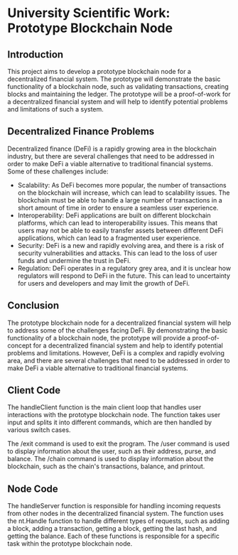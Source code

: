 # University Scientific Work: Prototype Blockchain Node
## Introduction

This project aims to develop a prototype blockchain node for a decentralized financial system. The prototype will demonstrate the basic functionality of a blockchain node, such as validating transactions, creating blocks and maintaining the ledger. The prototype will be a proof-of-work for a decentralized financial system and will help to identify potential problems and limitations of such a system.
## Decentralized Finance Problems

Decentralized finance (DeFi) is a rapidly growing area in the blockchain industry, but there are several challenges that need to be addressed in order to make DeFi a viable alternative to traditional financial systems. Some of these challenges include:

* Scalability: As DeFi becomes more popular, the number of transactions on the blockchain will increase, which can lead to scalability issues. The blockchain must be able to handle a large number of transactions in a short amount of time in order to ensure a seamless user experience.
* Interoperability: DeFi applications are built on different blockchain platforms, which can lead to interoperability issues. This means that users may not be able to easily transfer assets between different DeFi applications, which can lead to a fragmented user experience.
* Security: DeFi is a new and rapidly evolving area, and there is a risk of security vulnerabilities and attacks. This can lead to the loss of user funds and undermine the trust in DeFi.
* Regulation: DeFi operates in a regulatory grey area, and it is unclear how regulators will respond to DeFi in the future. This can lead to uncertainty for users and developers and may limit the growth of DeFi.

## Conclusion

The prototype blockchain node for a decentralized financial system will help to address some of the challenges facing DeFi. By demonstrating the basic functionality of a blockchain node, the prototype will provide a proof-of-concept for a decentralized financial system and help to identify potential problems and limitations. However, DeFi is a complex and rapidly evolving area, and there are several challenges that need to be addressed in order to make DeFi a viable alternative to traditional financial systems.

## Client Code

The handleClient function is the main client loop that handles user interactions with the prototype blockchain node. The function takes user input and splits it into different commands, which are then handled by various switch cases.

The /exit command is used to exit the program. The /user command is used to display information about the user, such as their address, purse, and balance. The /chain command is used to display information about the blockchain, such as the chain's transactions, balance, and printout. 
## Node Code

The handleServer function is responsible for handling incoming requests from other nodes in the decentralized financial system. The function uses the nt.Handle function to handle different types of requests, such as adding a block, adding a transaction, getting a block, getting the last hash, and getting the balance. Each of these functions is responsible for a specific task within the prototype blockchain node.
